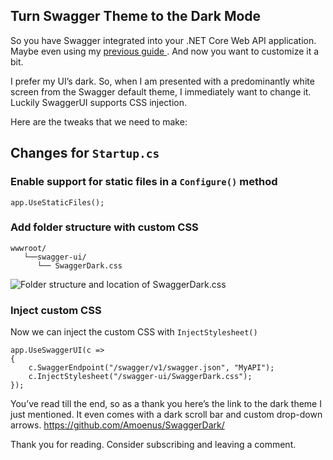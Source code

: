 ## Turn Swagger Theme to the Dark Mode

So you have Swagger integrated into your .NET Core Web API application. Maybe even using my  [previous guide ](https://amoenus.dev/swagger-for-dotnet-core-webapi). And now you want to customize it a bit.

I prefer my UI’s dark. So, when I am presented with a predominantly white screen from the Swagger default theme, I immediately want to change it.
Luckily SwaggerUI supports CSS injection.

Here are the tweaks that we need to make:
## Changes for `Startup.cs`
### Enable support for static files in a `Configure()` method
```CSharp
app.UseStaticFiles();
```
### Add folder structure with custom CSS
```
wwwroot/
   └──swagger-ui/
      └── SwaggerDark.css
```
![Folder structure and location of SwaggerDark.css](https://cdn.hashnode.com/res/hashnode/image/upload/v1598982216244/9OHU5YoJd.png)
### Inject custom CSS
Now we can inject the custom CSS with `InjectStylesheet()`
```CSharp
app.UseSwaggerUI(c =>
{
    c.SwaggerEndpoint("/swagger/v1/swagger.json", "MyAPI");
    c.InjectStylesheet("/swagger-ui/SwaggerDark.css");
});
```
You’ve read till the end, so as a thank you here’s the link to the dark theme I just mentioned. It even comes with a dark scroll bar and custom drop-down arrows.
https://github.com/Amoenus/SwaggerDark/

Thank you for reading. Consider subscribing and leaving a comment.